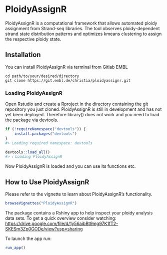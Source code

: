 
<!-- README.md is generated from README.Rmd. Please edit that file -->

# PloidyAssignR

PloidyAssignR is a computational framework that allows automated ploidy
assignment from Strand-seq libraries. The tool observes ploidy-dependent
strand state distribution patterns and optimizes kmeans clustering to
assign the respective ploidy state.

<!-- badges: start -->
<!-- badges: end -->

## Installation

You can install PloidyAssignR via terminal from Gitlab EMBL

    cd path/to/your/desired/directory
    git clone https://git.embl.de/christia/ploidyassignr.git

### Loading PloidyAssignR

Open Rstudio and create a Rproject in the directory containing the git
repository you just cloned. PloidyAssignR is still in development and
has not yet been deployed. Therefore library() does not work and you
need to load the package via devtools.

``` r
if (!requireNamespace("devtools")) {
    install.packages("devtools")
}
#> Loading required namespace: devtools

devtools::load_all()
#> ℹ Loading PloidyAssignR
```

Now PloidyAssignR is loaded and you can use its functions etc.

## How to Use PloidyAssignR

Please refer to the vignette to learn about PloidyAssignR’s
functionality.

``` r
browseVignettes("PloidyAssignR")
```

The package contains a Rshiny app to help inspect your ploidy analysis
data sets. To get a quick overview consider watching:
<https://drive.google.com/file/d/1y56aibBt9mg97K1fT2-SKESm3Zp0GODe/view?usp=sharing>

To launch the app run:

``` r
run_app()
```
